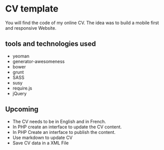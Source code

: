 # CV template

You will find the code of my online CV. The idea was to build a mobile first and responsive Website.

## tools and technologies used

* yeoman
* generator-awesomeness
* bower
* grunt
* SASS
* susy
* require.js
* jQuery

## Upcoming

* The CV needs to be in English and in French.
* In PHP create an interface to update the CV content.
* In PHP Create an interface to publish the content.
* Use markdown to update CV
* Save CV data in a XML File
